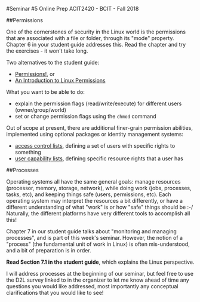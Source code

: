 #Seminar #5 Online Prep
ACIT2420 - BCIT - Fall 2018

##Permissions

One of the cornerstones of security in the Linux world is the permissions
that are associated with a file or folder, through its "mode" property.
Chapter 6 in your student guide addresses this. 
Read the chapter and try the exercises - it won't take long.

Two alternatives to the student guide:
- [Permissions!](https://ryanstutorials.net/linuxtutorial/permissions.php), or
- [An Introduction to Linux Permissions ](https://www.digitalocean.com/community/tutorials/an-introduction-to-linux-permissions)

What you want to be able to do:
- explain the permission flags (read/write/execute) for different users
(owner/group/world)
- set or change permission flags using the `chmod` command

Out of scope at present, there are additional finer-grain permission abilities,
implemented using optional packages or identity management systems:
- [access control lists](https://access.redhat.com/documentation/en-us/red_hat_enterprise_linux/7/html/system_administrators_guide/ch-access_control_lists), 
defining a set of users with specific rights to something
- [user capability lists](https://access.redhat.com/documentation/en-us/red_hat_enterprise_linux/7/html/linux_domain_identity_authentication_and_policy_guide/server-access-controls), 
defining specific resource rights that a user has

##Processes

Operating systems all have the same general goals: manage resources (processor, memory, storage, network),
while doing work (jobs, processes, tasks, etc), and keeping things safe (users, permissions, etc).
Each operating system may interpret the resources a bit differently, or have a different understanding of
what "work" is or how "safe" things should be :-/
Naturally, the different platforms have very different tools to accomplish all this!

Chapter 7 in our student guide talks about "monitoring and managing processes", and is part of this week's seminar.
However, the notion of a "process" (the fundamental unit of work in Linux) is often mis-understood,
and a bit of preparation is in order.

**Read Section 7.1 in the student guide**, which explains the Linux perspective.

I will address processes at the beginning of our seminar, but feel free
to use the D2L survey linked to in the organizer to let me know ahead of time any questions
you would like addressed, most importantly any conceptual clarifications
that you would like to see!
